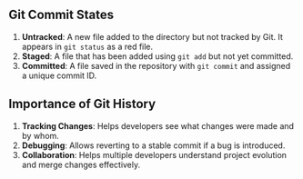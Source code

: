 ## Git Commit States

1. **Untracked**: A new file added to the directory but not tracked by Git. It appears in `git status` as a red file.
2. **Staged**: A file that has been added using `git add` but not yet committed.
3. **Committed**: A file saved in the repository with `git commit` and assigned a unique commit ID.




## Importance of Git History

1. **Tracking Changes**: Helps developers see what changes were made and by whom.
2. **Debugging**: Allows reverting to a stable commit if a bug is introduced.
3. **Collaboration**: Helps multiple developers understand project evolution and merge changes effectively.
